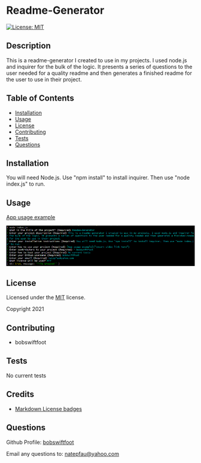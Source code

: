 # Readme-Generator 
  [![License: MIT](https://img.shields.io/badge/License-MIT-yellow.svg)](https://opensource.org/licenses/MIT)

  ## Description
  This is a readme-generator I created to use in my projects. I used node.js and inquirer for the bulk of the logic. It presents a series of questions to the user needed for a quality readme and then generates a finished readme for the user to use in their project. 

  
  ## Table of Contents
  * [Installation](#installation)
  * [Usage](#usage)
  * [License](#license)
  * [Contributing](#contributing)
  * [Tests](#tests)
  * [Questions](#questions)
  

  ## Installation
  You will need Node.js. Use "npm install" to install inquirer. Then use "node index.js" to run.

  ## Usage
  [App usage example]("https://drive.google.com/file/d/1A0BYBOkgapmAb2hi-3_S2uTj3H_CDGw-/view")

  ![Node Screenshot](./assets/screenshots/node_screenshot.png?raw=true)

  
  ## License
  Licensed under the [MIT](https://opensource.org/licenses/MIT) license. 

  Copyright 2021
  
  ## Contributing
  * bobswiftfoot

  ## Tests
  No current tests

  ## Credits
  * [Markdown License badges](https://gist.github.com/lukas-h/2a5d00690736b4c3a7ba)

  ## Questions
  Github Profile: [bobswiftfoot](https://github.com/bobswiftfoot)

  Email any questions to: [natepfau@yahoo.com](mailto:natepfau@yahoo.com)
  
